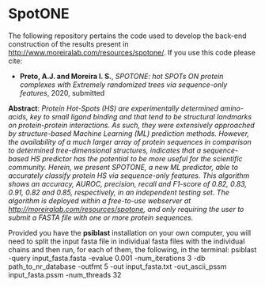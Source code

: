 # SpotONE

The following repository pertains the code used to develop the back-end construction of the results present in http://www.moreiralab.com/resources/spotone/. If you use this code please cite:

- **Preto, A.J. and Moreira I. S.**, *SPOTONE: hot SPOTs ON protein complexes with Extremely randomized trees via sequence-only features*, 2020, submitted

**Abstract**: *Protein Hot-Spots (HS) are experimentally determined amino-acids, key to small ligand binding and that tend to be structural landmarks on protein-protein interactions. As such, they were extensively approached by structure-based Machine Learning (ML) prediction methods. However, the availability of a much larger array of protein sequences in comparison to determined tree-dimensional structures, indicates that a sequence-based HS predictor has the potential to be more useful for the scientific community. Herein, we present SPOTONE, a new ML predictor, able to accurately classify protein HS via sequence-only features. This algorithm shows an accuracy, AUROC, precision, recall and F1-score of 0.82, 0.83, 0.91, 0.82 and 0.85, respectively, in an independent testing set. The algorithm is deployed within a free-to-use webserver at http://moreiralab.com/resources/spotone, and only requiring the user to submit a FASTA file with one or more protein sequences.*

Provided you have the **psiblast** installation on your own computer, you will need to split the input fasta file in individual fasta files with the individual chains and then run, for each of them, the following, in the terminal:
        psiblast -query input_fasta.fasta -evalue 0.001 -num_iterations 3 -db path_to_nr_database -outfmt 5 -out input_fasta.txt -out_ascii_pssm input_fasta.pssm -num_threads 32  
